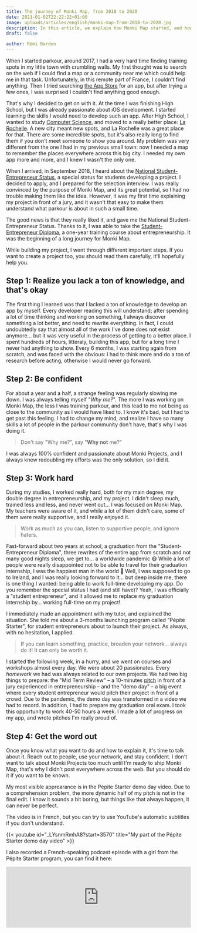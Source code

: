 ```yaml
---
title: The journey of Monki Map, from 2018 to 2020
date: 2021-01-02T22:22:22+01:00
image: uploads/articles/english/monki-map-from-2018-to-2020.jpg
description: In this article, we explain how Monki Map started, and how it got here. We also tell you the good and bad things that happened on the road.
draft: false

author: Rémi Bardon
---
```


When I started parkour, around 2017, I had a very hard time finding training spots in my little town with crumbling walls. My first thought was to search on the web if I could find a map or a community near me which could help me in that task. Unfortunately, in this remote part of France, I couldn't find anything. Then I tried searching [the App Store](https://www.apple.com/app-store/) for an app, but after trying a few ones, I was surprised I couldn't find anything good enough.

That's why I decided to get on with it. At the time I was finishing High School, but I was already passionate about iOS development. I started learning the skills I would need to develop such an app. After High School, I wanted to study [Computer Science](https://en.wikipedia.org/wiki/Computer_science), and moved to a really better place: [La Rochelle](https://goo.gl/maps/XuttxvPnTYuBwHkG7). A new city meant new spots, and La Rochelle was a great place for that. There are some incredible spots, but it's also really long to find them if you don't meet someone to show you around. My problem was very different from the one I had in my previous small town: now I needed a map to remember the places everywhere across this big city. I needed my own app more and more, and I knew I wasn't the only one.

When I arrived, in September 2018, I heard about the [National Student-Entrepreneur Status](https://www.service-public.fr/particuliers/vosdroits/F32313?lang=en), a special status for students developing a project. I decided to apply, and I prepared for the selection interview. I was really convinced by the purpose of Monki Map, and its great potential, so I had no trouble making them like the idea. However, it was my first time explaining my project in front of a jury, and it wasn't that easy to make them understand what parkour is about in such a small time.

The good news is that they really liked it, and gave me the National Student-Entrepreneur Status. Thanks to it, I was able to take the [Student-Entrepreneur Diploma](https://www.gouvernement.fr/le-statut-national-etudiant-entrepreneur), a one-year training course about entrepreneurship. It was the beginning of a long journey for Monki Map.

While building my project, I went through different important steps. If you want to create a project too, you should read them carefully, it'll hopefully help you.

## Step 1: Realize you lack a ton of knowledge, and that's okay

The first thing I learned was that I lacked a ton of knowledge to develop an app by myself. Every developer reading this will understand; after spending a lot of time thinking and working on something, I always discover something a lot better, and need to rewrite everything. In fact, I could undoubtedly say that almost all of the work I've done does not exist anymore… but it was very useful in the process of getting to a better place. I spent hundreds of hours, litteraly, building this app, but for a long time I never had anything to show. Every 6 months, I was starting again from scratch, and was faced with the obvious: I had to think more and do a ton of research before acting, otherwise I would never go forward.

## Step 2: Be confident

For about a year and a half, a strange feeling was regularly slowing me down. I was always telling myself "*Why me?*". The more I was working on Monki Map, the less I was training parkour, and this lead to me not being as close to the community as I would have liked to. I know it's bad, but I had to get past this feeling. I had to change my mind, and realize I have so many skills a lot of people in the parkour community don't have, that's why I was doing it.

> Don't say "Why me?", say "**Why not** me?"

I was always 100% confident and passionate about Monki Projects, and I always knew redoubling my efforts was the only solution, so I did it.

## Step 3: Work hard

During my studies, I worked really hard, both for my main degree, my double degree in entrepreneurship, and my project. I didn't sleep much, trained less and less, and never went out… I was focused on Monki Map. My teachers were aware of it, and while a lot of them didn't care, some of them were really supportive, and I really enjoyed it.

> Work as much as you can, listen to supportive people, and ignore haters.

Fast-forward about two years at school, a graduation from the "Student-Entrepreneur Diploma", three rewrites of the entire app from scratch and not many good nights sleep, we get to… a worldwide pandemic 😷 While a lot of people were really disappointed not to be able to travel for their graduation internship, I was the happiest man in the world 🤩 Well, I was supposed to go to Ireland, and I was really looking forward to it… but deep inside me, there is one thing I wanted: being able to work full-time developing my app. Do you remember the special status I had (and still have)? Yeah, I was officially a "student entrepreneur", and it allowed me to replace my graduation internship by… working full-time on my project!

I immediately made an appointment with my tutor, and explained the situation. She told me about a 3-months launching program called "Pépite Starter", for student entrepreneurs about to launch their project. As always, with no hesitation, I applied.

> If you can learn something, practice, broaden your network… always do it! It can only be worth it.

I started the following week, in a hurry, and we went on courses and workshops almost every day. We were about 20 passionates. Every *homework* we had was always related to our own projects. We had two big things to prepare: the "Mid Term Review" – a 10-minutes [pitch](https://en.wikipedia.org/wiki/Elevator_pitch) in front of a jury experienced in entrepreneurship – and the "demo day" – a big event where every student entrepreneur would pitch their project in front of a crowd. Due to the pandemic, the demo day was transformed in a video we had to record. In addition, I had to prepare my graduation oral exam. I took this opportunity to work 40-50 hours a week. I made a lot of progress on my app, and wrote pitches I'm really proud of.

## Step 4: Get the word out

Once you know what you want to do and how to explain it, it's time to talk about it. Reach out to people, use your network, and stay confident. I don't want to talk about Monki Projects too much until I'm ready to ship Monki Map, that's why I didn't post everywhere across the web. But you should do it if you want to be known.

My most visible apprearance is in the Pépite Starter demo day video. Due to a comprehension problem, the more dynamic half of my pitch is not in the final edit. I know it sounds a bit boring, but things like that always happen, it can never be perfect.

The video is in French, but you can try to use YouTube's automatic subtitles if you don't understand.

{{< youtube id="_LYsnmRmhA8?start=3570" title="My part of the Pépite Starter demo day video" >}}

I also recorded a French-speaking podcast episode with a girl from the Pépite Starter program, you can find it here:

<iframe width="100%" height="166" scrolling="no" frameborder="no" allow="autoplay" src="https://w.soundcloud.com/player/?url=https%3A//api.soundcloud.com/tracks/815747719&color=%23ff5500&auto_play=false&hide_related=true&show_comments=true&show_user=true&show_reposts=false&show_teaser=true"></iframe>
